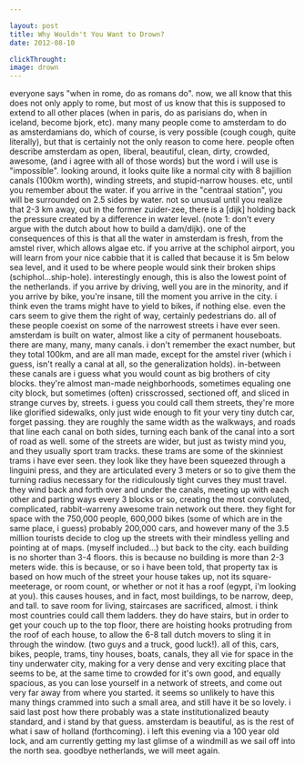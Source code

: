 ```yaml
---

layout: post
title: Why Wouldn't You Want to Drown?
date: 2012-08-10

clickThrought:
image: drown
---
```


everyone says "when in rome, do as romans do". now, we all know that this does not only apply to rome, but most of us know that this is supposed to extend to all other places (when in paris, do as parisians do, when in iceland, become bjork, etc). many many people come to amsterdam to do as amsterdamians do, which of course, is very possible (cough cough, quite literally), but that is certainly not the only reason to come here. people often describe amsterdam as open, liberal, beautiful, clean, dirty, crowded, awesome, (and i agree with all of those words) but the word i will use is "impossible". looking around, it looks quite like a normal city with 8 bajillion canals (100km worth), winding streets, and stupid-narrow houses. etc, until you remember about the water. if you arrive in the "centraal station", you will be surrounded on 2.5 sides by water. not so unusual until you realize that 2-3 km away, out in the former zuider-zee, there is a [dijk] holding back the pressure created by a difference in water level. (note 1: don't every argue with the dutch about how to build a dam/dijk). one of the consequences of this is that all the water in amsterdam is fresh, from the amstel river, which allows algae etc. if you arrive at the schiphol airport, you will learn from your nice cabbie that it is called that because it is 5m below sea level, and it used to be where people would sink their broken ships (schiphol…ship-hole). interestingly enough, this is also the lowest point of the netherlands. if you arrive by driving, well you are in the minority, and if you arrive by bike, you're insane, till the moment you arrive in the city. i think even the trams might have to yield to bikes, if nothing else. even the cars seem to give them the right of way, certainly pedestrians do. all of these people coexist on some of the narrowest streets i have ever seen. amsterdam is built on water, almost like a city of permanent houseboats. there are many, many, many canals. i don't remember the exact number, but they total 100km, and are all man made, except for the amstel river (which i guess, isn't really a canal at all, so the generalization holds). in-between these canals are i guess what you would count as big brothers of city blocks. they're almost man-made neighborhoods, sometimes equaling one city block, but sometimes (often) crisscrossed, sectioned off, and sliced in strange curves by, streets. i guess you could call them streets, they're more like glorified sidewalks, only just wide enough to fit your very tiny dutch car, forget passing. they are roughly the same width as the walkways, and roads that line each canal on both sides, turning each bank of the canal into a sort of road as well. some of the streets are wider, but just as twisty mind you, and they usually sport tram tracks. these trams are some of the skinniest trams i have ever seen. they look like they have been squeezed through a linguini press, and they are articulated every 3 meters or so to give them the turning radius necessary for the ridiculously tight curves they must travel. they wind back and forth over and under the canals, meeting up with each other and parting ways every 3 blocks or so, creating the most convoluted, complicated, rabbit-warreny awesome train network out there. they fight for space with the 750,000 people, 600,000 bikes (some of which are in the same place, i guess) probably 200,000 cars, and however many of the 3.5 million tourists decide to clog up the streets with their mindless yelling and pointing at of maps. (myself included…) but back to the city. each building is no shorter than 3-4 floors. this is because no building is more than 2-3 meters wide. this is because, or so i have been told, that property tax is based on how much of the street your house takes up, not its square-meeterage, or room count, or whether or not it has a roof (egypt, i'm looking at you). this causes houses, and in fact, most buildings, to be narrow, deep, and tall. to save room for living, staircases are sacrificed, almost. i think most countries could call them ladders. they do have stairs, but in order to get your couch up to the top floor, there are hoisting hooks protruding from the roof of each house, to allow the 6-8 tall dutch movers to sling it in through the window. (two guys and a truck, good luck!). all of this, cars, bikes, people, trams, tiny houses, boats, canals, they all vie for space in the tiny underwater city, making for a very dense and very exciting place that seems to be, at the same time to crowded for it's own good, and equally spacious, as you can lose yourself in a network of streets, and come out very far away from where you started. it seems so unlikely to have this many things crammed into such a small area, and still have it be so lovely. i said last post how there probably was a state institutionalized beauty standard, and i stand by that guess. amsterdam is beautiful, as is the rest of what i saw of holland (forthcoming). i left this evening via a 100 year old lock, and am currently getting my last glimse of a windmill as we sail off into the north sea. goodbye netherlands, we will meet again.